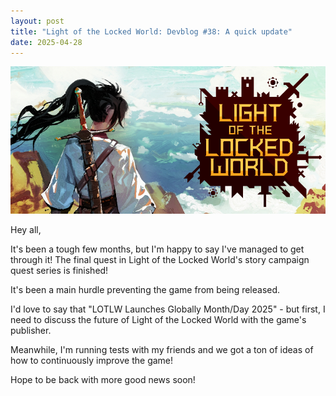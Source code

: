 ```yaml
---
layout: post
title: "Light of the Locked World: Devblog #38: A quick update"
date: 2025-04-28
---
```


![](https://github.com/V3663L/v3663l.github.io/blob/main/images/LOTLW%20Header%20Capsule%20920x430.png?raw=true)

Hey all,

It's been a tough few months, but I'm happy to say I've managed to get through it!
The final quest in Light of the Locked World's story campaign quest series is finished!

It's been a main hurdle preventing the game from being released.

I'd love to say that "LOTLW Launches Globally Month/Day 2025" - but first, I need to discuss the future of Light of the Locked World with the game's publisher.

Meanwhile, I'm running tests with my friends and we got a ton of ideas of how to continuously improve the game!

Hope to be back with more good news soon!
